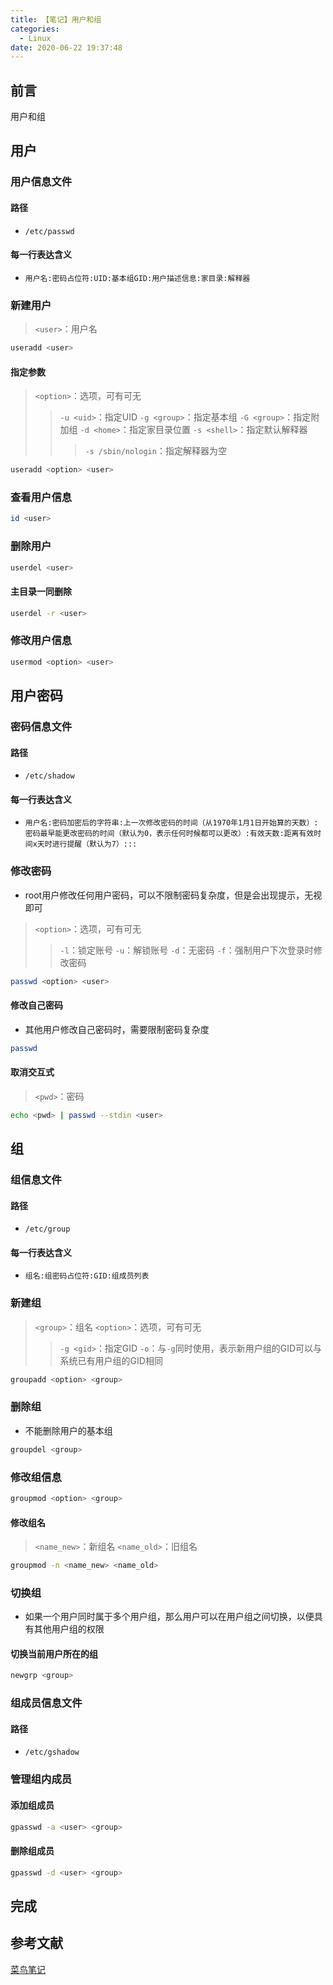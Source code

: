```yaml
---
title: 【笔记】用户和组
categories:
  - Linux
date: 2020-06-22 19:37:48
---
```


## 前言

用户和组

<!-- more -->

## 用户

### 用户信息文件

#### 路径

- `/etc/passwd`

#### 每一行表达含义

- `用户名:密码占位符:UID:基本组GID:用户描述信息:家目录:解释器`

### 新建用户

> `<user>`：用户名

``` sh
useradd <user>
```

#### 指定参数

> `<option>`：选项，可有可无
>> `-u <uid>`：指定UID
>> `-g <group>`：指定基本组
>> `-G <group>`：指定附加组
>> `-d <home>`：指定家目录位置
>> `-s <shell>`：指定默认解释器
>>> `-s /sbin/nologin`：指定解释器为空

``` sh
useradd <option> <user>
```

### 查看用户信息

``` sh
id <user>
```

### 删除用户

``` sh
userdel <user>
```

#### 主目录一同删除

``` sh
userdel -r <user>
```

### 修改用户信息

``` sh
usermod <option> <user>
```

## 用户密码

### 密码信息文件

#### 路径

- `/etc/shadow`

#### 每一行表达含义

- `用户名:密码加密后的字符串:上一次修改密码的时间（从1970年1月1日开始算的天数）:密码最早能更改密码的时间（默认为0，表示任何时候都可以更改）:有效天数:距离有效时间x天时进行提醒（默认为7）:::`

### 修改密码

- root用户修改任何用户密码，可以不限制密码复杂度，但是会出现提示，无视即可

> `<option>`：选项，可有可无
>> `-l`：锁定账号
>> `-u`：解锁账号
>> `-d`：无密码
>> `-f`：强制用户下次登录时修改密码

``` sh
passwd <option> <user>
```

#### 修改自己密码

- 其他用户修改自己密码时，需要限制密码复杂度

``` sh
passwd
```

#### 取消交互式

> `<pwd>`：密码

``` sh
echo <pwd> | passwd --stdin <user>
```

## 组

### 组信息文件

#### 路径

- `/etc/group`

#### 每一行表达含义

- `组名:组密码占位符:GID:组成员列表`

### 新建组

> `<group>`：组名
> `<option>`：选项，可有可无
>> `-g <gid>`：指定GID
>> `-o`：与`-g`同时使用，表示新用户组的GID可以与系统已有用户组的GID相同

``` sh
groupadd <option> <group>
```

### 删除组

- 不能删除用户的基本组

``` sh
groupdel <group>
```

### 修改组信息

``` sh
groupmod <option> <group>
```

#### 修改组名

> `<name_new>`：新组名
> `<name_old>`：旧组名

``` sh
groupmod -n <name_new> <name_old>
```

### 切换组

- 如果一个用户同时属于多个用户组，那么用户可以在用户组之间切换，以便具有其他用户组的权限

#### 切换当前用户所在的组

``` sh
newgrp <group>
```

### 组成员信息文件

#### 路径

- `/etc/gshadow`

### 管理组内成员

#### 添加组成员

``` sh
gpasswd -a <user> <group>
```

#### 删除组成员

``` sh
gpasswd -d <user> <group>
```

## 完成

## 参考文献

[菜鸟笔记](https://www.runoob.com/linux/linux-user-manage.html)

